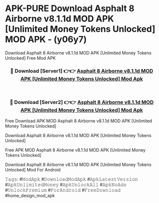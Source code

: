 # APK-PURE Download Asphalt 8 Airborne v8.1.1d MOD APK [Unlimited Money Tokens Unlocked] MOD APK - (y06y7)
Download Asphalt 8 Airborne v8.1.1d MOD APK [Unlimited Money Tokens Unlocked] Free Mod APK

<div align="center">
<h3>🔴 Download [Server1] 👉👉 <a href="https://apk-comot.site?title=Asphalt_8_Airborne_v8.1.1d_MOD_APK_[Unlimited_Money_Tokens_Unlocked]">Asphalt 8 Airborne v8.1.1d MOD APK [Unlimited Money Tokens Unlocked] Mod Apk</a></h3><br>

<h3>🔴 Download [Server2] 👉👉 <a href="https://apk-comot.site?title=Asphalt_8_Airborne_v8.1.1d_MOD_APK_[Unlimited_Money_Tokens_Unlocked]">Asphalt 8 Airborne v8.1.1d MOD APK [Unlimited Money Tokens Unlocked] Mod Apk</a></h3>
</div>


Free Download APK MOD Asphalt 8 Airborne v8.1.1d MOD APK [Unlimited Money Tokens Unlocked]

Download Asphalt 8 Airborne v8.1.1d MOD APK [Unlimited Money Tokens Unlocked] 

Free APK MOD Asphalt 8 Airborne v8.1.1d MOD APK [Unlimited Money Tokens Unlocked] 

Download Asphalt 8 Airborne v8.1.1d MOD APK [Unlimited Money Tokens Unlocked] Mod For Android

𝚃𝚊𝚐𝚜: #𝙼𝚘𝚍𝙰𝚙𝚔 #𝙳𝚘𝚠𝚗𝚕𝚘𝚊𝚍𝙼𝚘𝚍𝙰𝚙𝚔 #𝙰𝚙𝚔𝙻𝚊𝚝𝚎𝚜𝚝𝚅𝚎𝚛𝚜𝚒𝚘𝚗 #𝙰𝚙𝚔𝚄𝚗𝚕𝚒𝚖𝚒𝚝𝚎𝚍𝙼𝚘𝚗𝚎𝚢 #𝙰𝚙𝚔𝚄𝚗𝚕𝚘𝚌𝚔𝙰𝚕𝚕 #𝙰𝚙𝚔𝙽𝚘𝙰𝚍𝚜 #𝚄𝚗𝚕𝚘𝚌𝚔𝙿𝚛𝚎𝚖𝚒𝚞𝚖 #𝙵𝚘𝚛𝙰𝚗𝚍𝚛𝚘𝚒𝚍 #𝙵𝚛𝚎𝚎𝙳𝚘𝚠𝚗𝚕𝚘𝚊𝚍 #home_design_mod_apk